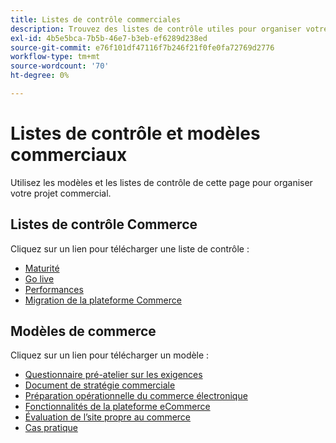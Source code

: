 ```yaml
---
title: Listes de contrôle commerciales
description: Trouvez des listes de contrôle utiles pour organiser votre projet d’e-commerce.
exl-id: 4b5e5bca-7b5b-46e7-b3eb-ef6289d238ed
source-git-commit: e76f101df47116f7b246f21f0fe0fa72769d2776
workflow-type: tm+mt
source-wordcount: '70'
ht-degree: 0%

---
```


# Listes de contrôle et modèles commerciaux

Utilisez les modèles et les listes de contrôle de cette page pour organiser votre projet commercial.

## Listes de contrôle Commerce

Cliquez sur un lien pour télécharger une liste de contrôle :

- [Maturité](../../assets/playbooks/checklists/maturity.pptx)
- [Go live](../../assets/playbooks/checklists/go-live.pptx)
- [Performances](../../assets/playbooks/checklists/performance.pptx)
- [Migration de la plateforme Commerce](../../assets/playbooks/checklists/commerce-platform-migration.pptx)

## Modèles de commerce

Cliquez sur un lien pour télécharger un modèle :

- [Questionnaire pré-atelier sur les exigences](../../assets/playbooks/templates/requirements-questionnaire.pptx)
- [Document de stratégie commerciale](../../assets/playbooks/templates/commerce-strategy-document.pptx)
- [Préparation opérationnelle du commerce électronique](../../assets/playbooks/templates/ecommerce-operational-readiness.pptx)
- [Fonctionnalités de la plateforme eCommerce](../../assets/playbooks/templates/ecommerce-platform-features.pptx)
- [Évaluation de l’site propre au commerce](../../assets/playbooks/templates/merchant-self-site-assessment.pptx)
- [Cas pratique](../../assets/playbooks/templates/use-case.pptx)
